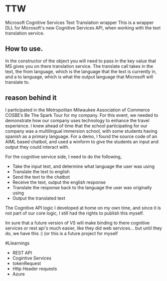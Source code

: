 # TTW
Microsoft Cognitive Services Text Translation wrapper
This is a wrapper DLL for Microsoft's new Cognitive Services API, when working with the text translation service. 

## How to use.
In the constructor of the object you will need to pass in the key value that MS gives you on there translation service. The translate call takes in the text, the from language, which is the language that the text is currently in, and a to language, which is what the output language that Microsoft will translate to.

## reason behind it
I participated in the Metropolitan Milwaukee Association of Commerce COSBE’s Be The Spark Tour for my company. For this event, we needed to demonstrate how our company uses technology to enhance the travel experience. I knew ahead of time that the school participating for our company was a multilingual immersion school, with some students having spanish as a primary language.  For a demo, I found the source code of an AIML based chatbot, and used a winform to give the students an input and output they could interact with.

For the cognitive service side, I need to do the following,
+ Take the input text, and determine what language the user was using
+ Translate the text to english
+ Send the text to the chatbot
+ Receive the text, output the english response
+ Translate the response back to the language the user was originally using
+ Output the translated text

 The Cognitive API logic I developed at home on my own time, and since it is not part of our core logic, I still had the rights to publish this myself.

Im sure that a future version of VS will make binding to there cognitive services or rest api's much easier, like they did web services... but until they do, we have this :) (or this is a future project for myself

#Llearnings
+ REST API
+ Cogintive Services
+ tokenRequest
+ Http Header requests
+ Azure

